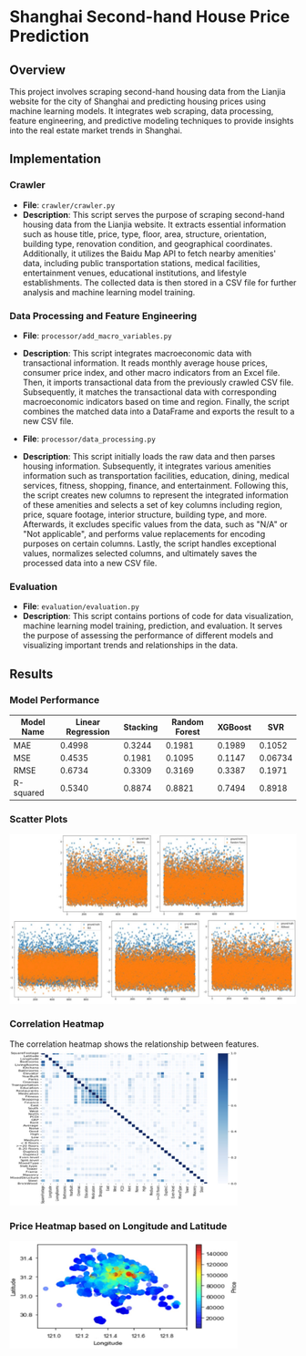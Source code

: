 # Shanghai Second-hand House Price Prediction

## Overview
This project involves scraping second-hand housing data from the Lianjia website for the city of Shanghai and predicting housing prices using machine learning models. It integrates web scraping, data processing, feature engineering, and predictive modeling techniques to provide insights into the real estate market trends in Shanghai.

## Implementation

### Crawler
- **File**: `crawler/crawler.py`
- **Description**: This script serves the purpose of scraping second-hand housing data from the Lianjia website. It extracts essential information such as house title, price, type, floor, area, structure, orientation, building type, renovation condition, and geographical coordinates. Additionally, it utilizes the Baidu Map API to fetch nearby amenities' data, including public transportation stations, medical facilities, entertainment venues, educational institutions, and lifestyle establishments. The collected data is then stored in a CSV file for further analysis and machine learning model training.

### Data Processing and Feature Engineering
- **File**: `processor/add_macro_variables.py`
- **Description**: This script integrates macroeconomic data with transactional information. It reads monthly average house prices, consumer price index, and other macro indicators from an Excel file. Then, it imports transactional data from the previously crawled CSV file. Subsequently, it matches the transactional data with corresponding macroeconomic indicators based on time and region. Finally, the script combines the matched data into a DataFrame and exports the result to a new CSV file.

- **File**: `processor/data_processing.py`
- **Description**: This script initially loads the raw data and then parses housing information. Subsequently, it integrates various amenities information such as transportation facilities, education, dining, medical services, fitness, shopping, finance, and entertainment. Following this, the script creates new columns to represent the integrated information of these amenities and selects a set of key columns including region, price, square footage, interior structure, building type, and more. Afterwards, it excludes specific values from the data, such as "N/A" or "Not applicable", and performs value replacements for encoding purposes on certain columns. Lastly, the script handles exceptional values, normalizes selected columns, and ultimately saves the processed data into a new CSV file.

### Evaluation
- **File**: `evaluation/evaluation.py`
- **Description**: This script contains portions of code for data visualization, machine learning model training, prediction, and evaluation. It serves the purpose of assessing the performance of different models and visualizing important trends and relationships in the data.

## Results

### Model Performance
| Model Name        | Linear Regression | Stacking  | Random Forest | XGBoost | SVR    |
|-------------------|-------------------|-----------|---------------|---------|--------|
| MAE               | 0.4998            | 0.3244    | 0.1981        | 0.1989  | 0.1052 |
| MSE               | 0.4535            | 0.1981    | 0.1095        | 0.1147  | 0.06734|
| RMSE              | 0.6734            | 0.3309    | 0.3169        | 0.3387  | 0.1971 |
| R-squared         | 0.5340            | 0.8874    | 0.8821        | 0.7494  | 0.8918 |

### Scatter Plots
 ![Scatter Plots](plots/scatter_plots.png)
### Correlation Heatmap
The correlation heatmap shows the relationship between features. <img src="plots/correlation_heatmap.png" alt="Correlation Heatmap" width="400">

### Price Heatmap based on Longitude and Latitude
 <img src="plots/price_heatmap.png" alt="Price Heatmap" width="400">
